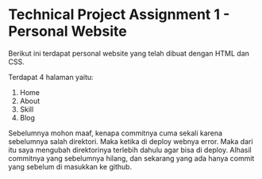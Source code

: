 # Technical Project Assignment 1 - Personal Website
Berikut ini terdapat personal website yang telah dibuat dengan HTML dan CSS.

Terdapat 4 halaman yaitu:
1. Home
2. About
3. Skill
4. Blog

Sebelumnya mohon maaf, kenapa commitnya cuma sekali karena sebelumnya salah direktori. Maka ketika di deploy webnya error. Maka dari itu saya mengubah direktorinya terlebih dahulu agar bisa di deploy. Alhasil commitnya yang sebelumnya hilang, dan sekarang yang ada hanya commit yang sebelum di masukkan ke github.
